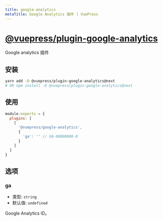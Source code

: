```yaml
---
title: google-analytics
metaTitle: Google Analytics 插件 | VuePress
---
```


# [@vuepress/plugin-google-analytics](https://github.com/vuejs/vuepress/tree/master/packages/@vuepress/plugin-google-analytics)

Google analytics 插件

## 安装

```bash
yarn add -D @vuepress/plugin-google-analytics@next
# OR npm install -D @vuepress/plugin-google-analytics@next
```

## 使用

```javascript
module.exports = {
  plugins: [
    [ 
      '@vuepress/google-analytics',
      {
        'ga': '' // UA-00000000-0
      }
    ]  
  ] 
}
```

## 选项

### ga

- 类型: `string`
- 默认值: `undefined`

Google Analytics ID。
